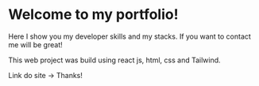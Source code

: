# Welcome to my portfolio! 

Here I show you my developer skills and my stacks. 
If you want to contact me will be great! 

This web project was build using react js, html, css and Tailwind. 

Link do site -> 
Thanks! 
